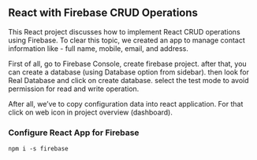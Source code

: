 ## React with Firebase CRUD Operations

This React project discusses how to implement React CRUD operations using Firebase.
To clear this topic, we created an app to manage contact information like - full name, mobile, email, and address.

First of all, go to Firebase Console, create firebase project. after that, you can create a database (using Database option from sidebar). then look for Real Database and click on create database. select the test mode to avoid permission for read and write operation.

After all, we’ve to copy configuration data into react application. For that click on web icon in project overview (dashboard).

### Configure React App for Firebase

`npm i -s firebase`


